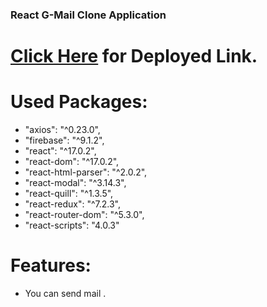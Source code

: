 ### React G-Mail Clone Application

# [Click Here](https://gifted-perlman-5409d5.netlify.app/) for Deployed Link.

# Used Packages:

- "axios": "^0.23.0",
- "firebase": "^9.1.2",
- "react": "^17.0.2",
- "react-dom": "^17.0.2",
- "react-html-parser": "^2.0.2",
- "react-modal": "^3.14.3",
- "react-quill": "^1.3.5",
- "react-redux": "^7.2.3",
- "react-router-dom": "^5.3.0",
- "react-scripts": "4.0.3"

# Features:

- You can send mail .
